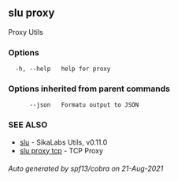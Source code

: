 ## slu proxy

Proxy Utils

### Options

```
  -h, --help   help for proxy
```

### Options inherited from parent commands

```
      --json   Formatu output to JSON
```

### SEE ALSO

* [slu](slu.md)	 - SikaLabs Utils, v0.11.0
* [slu proxy tcp](slu_proxy_tcp.md)	 - TCP Proxy

###### Auto generated by spf13/cobra on 21-Aug-2021
